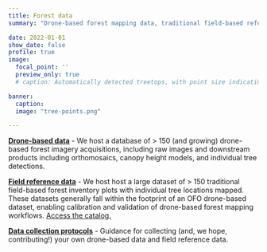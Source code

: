 ```yaml
---
title: Forest data
summary: "Drone-based forest mapping data, traditional field-based reference data, and guidance for new data collection"

date: 2022-01-01
show_date: false
profile: true
image:
  focal_point: ''
  preview_only: true
  # caption: Automatically detected treetops, with point size indicating tree height, overlaid on drone-derived orthoimagery from the Tahoe National Forest

banner:
  caption:
  image: "tree-points.png"

---
```


[<i class="fa-regular fa-images"></i> **Drone-based data**](/data-drone/) - We host a database of > 150 (and growing) drone-based forest imagery acquisitions, including raw images and downstream products including orthomosaics, canopy height models, and individual tree detections.

[<i class="fa-solid fa-tree"></i> **Field reference data**](/data-field-ref/) - We host host a large dataset of > 150 traditional field-based forest inventory plots with individual tree locations mapped. These datasets generally fall within the footprint of an OFO drone-based dataset, enabling calibration and validation of drone-based forest mapping workflows. [Access the catalog.](/data-field-ref/)

[<i class="fa-solid fa-clipboard-list"></i> **Data collection protocols**](/workflow-data-collection/) - Guidance for collecting (and, we hope, contributing!) your own drone-based data and field reference data.

<br>
